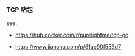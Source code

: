 ### TCP 粘包

see: 

- https://hub.docker.com/r/purelightme/tcp-go

- https://www.jianshu.com/p/61ac90f553d7